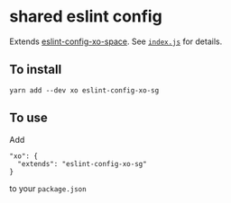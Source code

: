 # shared eslint config

Extends [eslint-config-xo-space](https://www.npmjs.com/package/eslint-config-xo-space). See [`index.js`](index.js) for details.

## To install

    yarn add --dev xo eslint-config-xo-sg

## To use

Add

    "xo": {
      "extends": "eslint-config-xo-sg"
    }

to your `package.json`
